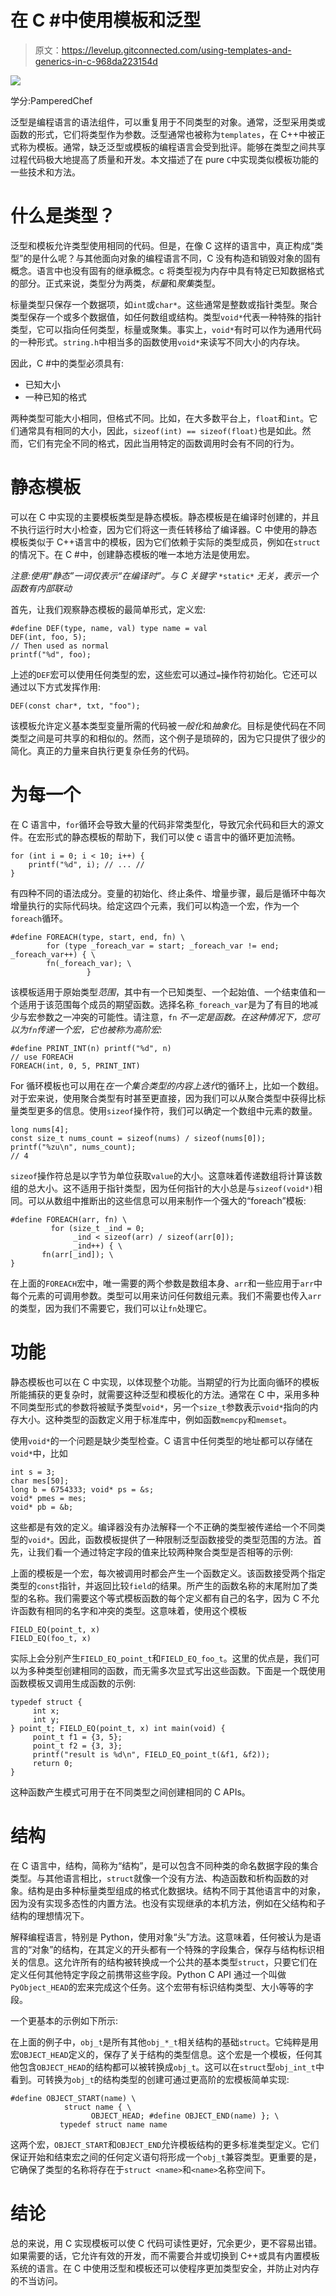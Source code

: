 # 在 C #中使用模板和泛型

> 原文：<https://levelup.gitconnected.com/using-templates-and-generics-in-c-968da223154d>

![](img/444ac886822a4f50caab2a1bc0086610.png)

学分:PamperedChef

泛型是编程语言的语法组件，可以重复用于不同类型的对象。通常，泛型采用类或函数的形式，它们将类型作为参数。泛型通常也被称为`templates`，在 C++中被正式称为模板。通常，缺乏泛型或模板的编程语言会受到批评。能够在类型之间共享过程代码极大地提高了质量和开发。本文描述了在 pure `C`中实现类似模板功能的一些技术和方法。

# 什么是类型？

泛型和模板允许类型使用相同的代码。但是，在像 C 这样的语言中，真正构成“类型”的是什么呢？与其他面向对象的编程语言不同，C 没有构造和销毁对象的固有概念。语言中也没有固有的继承概念。c 将类型视为内存中具有特定已知数据格式的部分。正式来说，类型分为两类，*标量*和*聚集*类型。

标量类型只保存一个数据项，如`int`或`char*`。这些通常是整数或指针类型。聚合类型保存一个或多个数据值，如任何数组或结构。类型`void*`代表一种特殊的指针类型，它可以指向任何类型，标量或聚集。事实上，`void*`有时可以作为通用代码的一种形式。`string.h`中相当多的函数使用`void*`来读写不同大小的内存块。

因此，C #中的类型必须具有:

*   已知大小
*   一种已知的格式

两种类型可能大小相同，但格式不同。比如，在大多数平台上，`float`和`int`。它们通常具有相同的大小，因此，`sizeof(int) == sizeof(float)`也是如此。然而，它们有完全不同的格式，因此当用特定的函数调用时会有不同的行为。

# 静态模板

可以在 C 中实现的主要模板类型是静态模板。静态模板是在编译时创建的，并且不执行运行时大小检查，因为它们将这一责任转移给了编译器。C 中使用的静态模板类似于 C++语言中的模板，因为它们依赖于实际的类型成员，例如在`struct`的情况下。在 C #中，创建静态模板的唯一本地方法是使用宏。

*注意:使用“静态”一词仅表示“在编译时”。与 C 关键字* `*static*` *无关，表示一个函数有内部联动*

首先，让我们观察静态模板的最简单形式，定义宏:

```
#define DEF(type, name, val) type name = val 
DEF(int, foo, 5); 
// Then used as normal 
printf("%d", foo);
```

上述的`DEF`宏可以使用任何类型的宏，这些宏可以通过`=`操作符初始化。它还可以通过以下方式发挥作用:

```
DEF(const char*, txt, "foo");
```

该模板允许定义基本类型变量所需的代码被*一般化*和*抽象化*。目标是使代码在不同类型之间是可共享的和相似的。然而，这个例子是琐碎的，因为它只提供了很少的简化。真正的力量来自执行更复杂任务的代码。

# 为每一个

在 C 语言中，`for`循环会导致大量的代码非常类型化，导致冗余代码和巨大的源文件。在宏形式的静态模板的帮助下，我们可以使 c 语言中的循环更加流畅。

```
for (int i = 0; i < 10; i++) { 
    printf("%d", i); // ... // 
}
```

有四种不同的语法成分。变量的初始化、终止条件、增量步骤，最后是循环中每次增量执行的实际代码块。给定这四个元素，我们可以构造一个宏，作为一个`foreach`循环。

```
#define FOREACH(type, start, end, fn) \ 
        for (type _foreach_var = start; _foreach_var != end; _foreach_var++) { \ 
        fn(_foreach_var); \ 
                 }
```

该模板适用于原始类型*范围*，其中有一个已知类型、一个起始值、一个结束值和一个适用于该范围每个成员的期望函数。选择名称`_foreach_var`是为了有目的地减少与宏参数之一冲突的可能性。请注意，`fn` *不一定是函数。在这种情况下，您可以为`fn`传递一个宏，它也被称为高阶宏:*

```
#define PRINT_INT(n) printf("%d", n) 
// use FOREACH 
FOREACH(int, 0, 5, PRINT_INT)
```

For 循环模板也可以用在*在一个集合类型的内容上迭代*的循环上，比如一个数组。对于宏来说，使用聚合类型有时甚至更直接，因为我们可以从聚合类型中获得比标量类型更多的信息。使用`sizeof`操作符，我们可以确定一个数组中元素的数量。

```
long nums[4]; 
const size_t nums_count = sizeof(nums) / sizeof(nums[0]); printf("%zu\n", nums_count); 
// 4
```

`sizeof`操作符总是以字节为单位获取`value`的大小。这意味着传递数组将计算该数组的总大小。这不适用于指针类型，因为任何指针的大小总是与`sizeof(void*)`相同。可以从数组中推断出的这些信息可以用来制作一个强大的“foreach”模板:

```
#define FOREACH(arr, fn) \ 
         for (size_t _ind = 0; 
              _ind < sizeof(arr) / sizeof(arr[0]); 
              _ind++) { \ 
       fn(arr[_ind]); \ 
}
```

在上面的`FOREACH`宏中，唯一需要的两个参数是数组本身、`arr`和一些应用于`arr`中每个元素的可调用参数。类型可以用来访问任何数组元素。我们不需要也传入`arr`的类型，因为我们不需要它，我们可以让`fn`处理它。

# 功能

静态模板也可以在 C 中实现，以体现整个功能。当期望的行为比面向循环的模板所能捕获的更复杂时，就需要这种泛型和模板化的方法。通常在 C 中，采用多种不同类型形式的参数将被赋予类型`void*`，另一个`size_t`参数表示`void*`指向的内存大小。这种类型的函数定义用于标准库中，例如函数`memcpy`和`memset`。

使用`void*`的一个问题是缺少类型检查。C 语言中任何类型的地址都可以存储在`void*`中，比如

```
int s = 3; 
char mes[50]; 
long b = 6754333; void* ps = &s; 
void* pmes = mes; 
void* pb = &b;
```

这些都是有效的定义。编译器没有办法解释一个不正确的类型被传递给一个不同类型的`void*`。因此，函数模板提供了一种限制泛型函数接受的类型范围的方法。首先，让我们看一个通过特定字段的值来比较两种聚合类型是否相等的示例:

上面的模板是一个宏，每次被调用时都会产生一个函数定义。该函数接受两个指定类型的`const`指针，并返回比较`field`的结果。所产生的函数名称的末尾附加了类型的名称。我们需要这个等式模板函数的每个定义都有自己的名字，因为 C 不允许函数有相同的名字和冲突的类型。这意味着，使用这个模板

```
FIELD_EQ(point_t, x)
FIELD_EQ(foo_t, x)
```

实际上会分别产生`FIELD_EQ_point_t`和`FIELD_EQ_foo_t`。这里的优点是，我们可以为多种类型创建相同的函数，而无需多次显式写出这些函数。下面是一个既使用函数模板又调用生成函数的示例:

```
typedef struct { 
     int x;
     int y; 
} point_t; FIELD_EQ(point_t, x) int main(void) { 
     point_t f1 = {3, 5}; 
     point_t f2 = {3, 3}; 
     printf("result is %d\n", FIELD_EQ_point_t(&f1, &f2)); 
     return 0; 
}
```

这种函数产生模式可用于在不同类型之间创建相同的 C APIs。

# 结构

在 C 语言中，结构，简称为“结构”，是可以包含不同种类的命名数据字段的集合类型。与其他语言相比，`struct`就像一个没有方法、构造函数和析构函数的对象。结构是由多种标量类型组成的格式化数据块。结构不同于其他语言中的对象，因为没有实现多态性的内置方法。也没有实现继承的本机方法，例如在父结构和子结构的理想情况下。

解释编程语言，特别是 Python，使用对象“头”方法。这意味着，任何被认为是语言的“对象”的结构，在其定义的开头都有一个特殊的字段集合，保存与结构标识相关的信息。这允许所有的结构被转换成一个公共的基本类型`struct`，只要它们在定义任何其他特定字段之前携带这些字段。Python C API 通过一个叫做`PyObject_HEAD`的宏来完成这个任务。这个宏带有标识结构类型、大小等等的字段。

一个更基本的示例如下所示:

在上面的例子中，`obj_t`是所有其他`obj_*_t`相关结构的基础`struct`。它纯粹是用宏`OBJECT_HEAD`定义的，保存了关于结构的类型信息。这个宏是一个模板，任何其他包含`OBJECT_HEAD`的结构都可以被转换成`obj_t`。这可以在`struct`型`obj_int_t`中看到。可转换为`obj_t`的结构类型的创建可通过更高阶的宏模板简单实现:

```
#define OBJECT_START(name) \ 
            struct name { \ 
                  OBJECT_HEAD; #define OBJECT_END(name) }; \ 
           typedef struct name name
```

这两个宏，`OBJECT_START`和`OBJECT_END`允许模板结构的更多标准类型定义。它们保证开始和结束宏之间的任何定义语句将形成一个`obj_t`兼容类型。更重要的是，它确保了类型的名称将存在于`struct <name>`和`<name>`名称空间下。

# 结论

总的来说，用 C 实现模板可以使 C 代码可读性更好，冗余更少，更不容易出错。如果需要的话，它允许有效的开发，而不需要合并或切换到 C++或具有内置模板系统的语言。在 C 中使用泛型和模板还可以使程序更加类型安全，并防止对内存的不当访问。